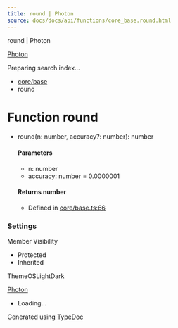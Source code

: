 ```yaml
---
title: round | Photon
source: docs/docs/api/functions/core_base.round.html
---
```


round | Photon

[Photon](../index.html)




Preparing search index...

* [core/base](../modules/core_base.html)
* round

# Function round

* round(n: number, accuracy?: number): number

  #### Parameters

  + n: number
  + accuracy: number = 0.0000001

  #### Returns number

  + Defined in [core/base.ts:66](https://github.com/mwhite454/photon/blob/main/packages/photon/src/core/base.ts#L66)

### Settings

Member Visibility

* Protected
* Inherited

ThemeOSLightDark

[Photon](../index.html)

* Loading...

Generated using [TypeDoc](https://typedoc.org/)
